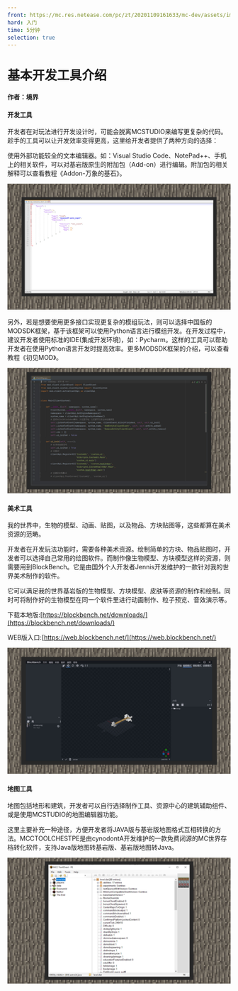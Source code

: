 ```yaml
---
front: https://mc.res.netease.com/pc/zt/20201109161633/mc-dev/assets/img/1_2.1dfacb37.jpg
hard: 入门
time: 5分钟
selection: true
---
```


# 基本开发工具介绍

#### 作者：境界



#### 开发工具

开发者在对玩法进行开发设计时，可能会脱离MCSTUDIO来编写更复杂的代码。趁手的工具可以让开发效率变得更高，这里给开发者提供了两种方向的选择：

使用外部功能较全的文本编辑器。如：Visual Studio Code、NotePad++、手机上的相关软件，可以对基岩版原生的附加包（Add-on）进行编辑。附加包的相关解释可以查看教程《Addon-万象的基石》。

![](./images/1_1.jpg)

另外，若是想要使用更多接口实现更复杂的模组玩法，则可以选择中国版的MODSDK框架，基于该框架可以使用Python语言进行模组开发。在开发过程中，建议开发者使用标准的IDE(集成开发环境)，如：Pycharm。这样的工具可以帮助开发者在使用Python语言开发时提高效率。更多MODSDK框架的介绍，可以查看教程《初见MOD》。

![](./images/1_2.jpg)



#### 美术工具

我的世界中，生物的模型、动画、贴图，以及物品、方块贴图等，这些都算在美术资源的范畴。

开发者在开发玩法功能时，需要各种美术资源。绘制简单的方块、物品贴图时，开发者可以选择自己常用的绘图软件。而制作像生物模型、方块模型这样的资源，则需要用到BlockBench。它是由国外个人开发者Jennis开发维护的一款针对我的世界美术制作的软件。

它可以满足我的世界基岩版的生物模型、方块模型、皮肤等资源的制作和绘制。同时可将制作好的生物模型在同一个软件里进行动画制作、粒子预览、音效演示等。

下载本地版:[https://blockbench.net/downloads/](https://blockbench.net/downloads/)

WEB版入口:[https://web.blockbench.net/](https://web.blockbench.net/)

![](./images/1_3.jpg)



#### 地图工具

地图包括地形和建筑，开发者可以自行选择制作工具、资源中心的建筑辅助组件、或是使用MCSTUDIO的地图编辑器功能。

这里主要补充一种途径，方便开发者将JAVA版与基岩版地图格式互相转换的方法。MCCTOOLCHESTPE是由cynodontA开发维护的一款免费闭源的MC世界存档转化软件，支持Java版地图转基岩版、基岩版地图转Java。

![](./images/1_4.jpg)